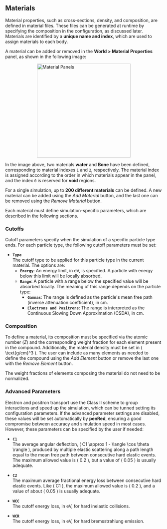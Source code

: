 ## Materials

Material properties, such as cross-sections, density, and composition, are defined in material files. These files can be generated at runtime by specifying the composition in the configuration, as discussed later. Materials are identified by a **unique name and index**, which are used to assign materials to each body.

A material can be added or removed in the **World > Material Properties** panel, as shown in the following image:

<img src="/images/materials.png" alt="Material Panels" width="300" style="display: block; margin: 0 auto"/>

In the image above, two materials **water** and **Bone** have been defined, corresponding to material indexes `1` and `2`, respectively. The material index is assigned according to the order in which materials appear in the panel, and the index `0` is reserved for **void** regions.

For a single simulation, up to **200 different materials** can be defined. A new material can be added using the *Add Material* button, and the last one can be removed using the *Remove Material* button.

Each material must define simulation-specific parameters, which are described in the following sections. 

### Cutoffs

Cutoff parameters specify when the simulation of a specific particle type ends. For each particle type, the following cutoff parameters must be set:

- **`Type`**  
  The cutoff type to be applied for this particle type in the current material. The options are:
  - **`Energy`**: An energy limit, in eV, is specified. A particle with energy below this limit will be locally absorbed.
  - **`Range`**: A particle with a range below the specified value will be absorbed locally. The meaning of this range depends on the particle type:
    - **`Gammas`**: The range is defined as the particle's mean free path (inverse attenuation coefficient), in cm.
    - **`Electrons and Positrons`**: The range is interpreted as the Continuous Slowing Down Approximation (CSDA), in cm.
        
### Composition

To define a material, its composition must be specified via the atomic number (*Z*) and the corresponding weight fraction for each element present in the compound. Additionally, the material density must be set in \( \text{g/cm}^3 \). The user can include as many elements as needed to define the compound using the *Add Element* button or remove the last one with the *Remove Element* button.

The weight fractions of elements composing the material do not need to be normalized.

### Advanced Parameters

Electron and positron transport use the Class II scheme to group interactions and speed up the simulation, which can be tunned setting its configuration parameters. If the advanced parameter settings are disabled, these values will be set automatically by **penRed**, ensuring a good compromise between accuracy and simulation speed in most cases. However, these parameters can be specified by the user if needed:

- **`C1`**  
  The average angular deflection, \( C1 \approx 1 - \langle \cos \theta \rangle \), produced by multiple elastic scattering along a path length equal to the mean free path between consecutive hard elastic events. The maximum allowed value is \( 0.2 \), but a value of \( 0.05 \) is usually adequate.

- **`C2`**  
  The maximum average fractional energy loss between consecutive hard elastic events. Like \( C1 \), the maximum allowed value is \( 0.2 \), and a value of about \( 0.05 \) is usually adequate.

- **`WCC`**  
  The cutoff energy loss, in eV, for hard inelastic collisions.

- **`WCR`**  
  The cutoff energy loss, in eV, for hard bremsstrahlung emission.
